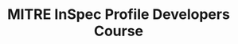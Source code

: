 ---
home: true
icon: home
title: MITRE InSpec Profile Developers Course
# heroImage: /logo.svg
heroText: MITRE SAF InSpec Profile Developer
tagline: From Guidance Document to Automated Tests in no time!
actions:
  - text: Start the Class!
    link: /course/
  - text: Go To the Development Lab
    link: https://github.com/mitre/inspec-profile-developer-course-lab-environment
  - text: Getting Started with Ruby (text)
    link: https://ruby-for-beginners.rubymonstas.org/
  - text: Ruby Walthrough (video)
    link: https://www.youtube.com/watch?v=t_ispmWmdjY&vl=en

features:
  - title: Describe the InSpec Framework and its Capabilities
    icon: markdown
    details: Create components, connected components, modules - and their tests - right from the CLI
  - title: Describe the architecture of an InSpec profile
    icon: markdown
    details: Understand InSpec and it's architecture
  - title: Build an InSpec profile to transform security policy into automated security testing
    icon: markdown
    details: Understand how as well as hands on development of InSpec profiles
  - title: Run an InSpec profile against a component of an application stack
    icon: markdown
    details: Learn how to utilize the profiles we build to run against an application stack
  - title: View and analyze InSpec results
    icon: markdown
    details: Learn how to analyze outputs of InSpec profiles in more human readable format
  - title: Report Results
    icon: markdown
    details: Create outputs of files that can be shared and reported out based on InSpec results

copyright: false
footer: Apache-2.0 | Copyright © 2022 - The MITRE Corporation
---